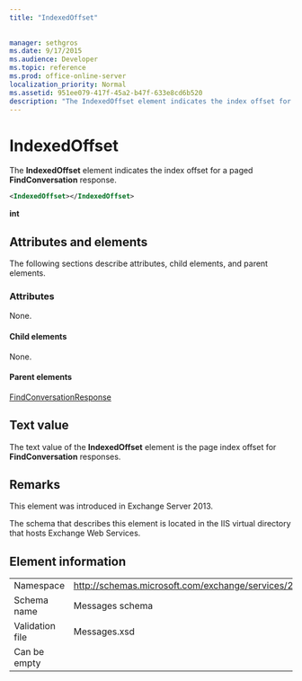 ```yaml
---
title: "IndexedOffset"
 
 
manager: sethgros
ms.date: 9/17/2015
ms.audience: Developer
ms.topic: reference
ms.prod: office-online-server
localization_priority: Normal
ms.assetid: 951ee079-417f-45a2-b47f-633e8cd6b520
description: "The IndexedOffset element indicates the index offset for a paged FindConversation response."
---
```


# IndexedOffset

The **IndexedOffset** element indicates the index offset for a paged **FindConversation** response. 
  
```XML
<IndexedOffset></IndexedOffset>
```

 **int**
## Attributes and elements

The following sections describe attributes, child elements, and parent elements.
  
### Attributes

None.
  
#### Child elements

None.
  
#### Parent elements

[FindConversationResponse](findconversationresponse.md)
  
## Text value

The text value of the **IndexedOffset** element is the page index offset for **FindConversation** responses. 
  
## Remarks

This element was introduced in Exchange Server 2013.
  
The schema that describes this element is located in the IIS virtual directory that hosts Exchange Web Services.
  
## Element information

|||
|:-----|:-----|
|Namespace  <br/> |http://schemas.microsoft.com/exchange/services/2006/messages  <br/> |
|Schema name  <br/> |Messages schema  <br/> |
|Validation file  <br/> |Messages.xsd  <br/> |
|Can be empty  <br/> ||
   

